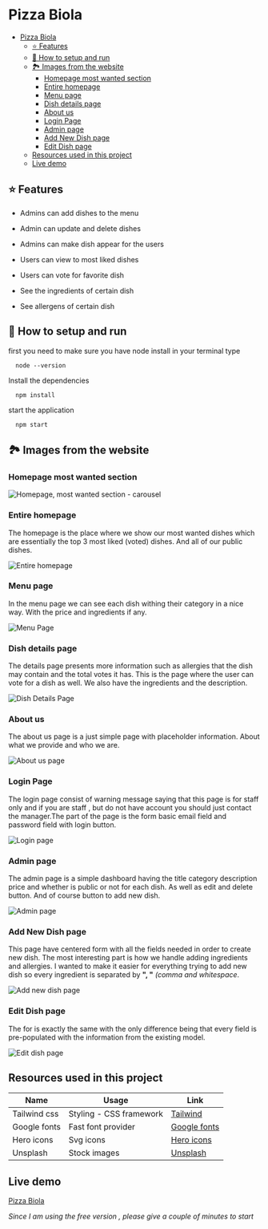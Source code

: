 # Pizza Biola

- [Pizza Biola](#pizza-biola)
  - [⭐ Features](#-features)
  - [🔧  How to setup and run](#--how-to-setup-and-run)
  - [🏞 Images from the website](#-images-from-the-website)
    - [Homepage most wanted section](#homepage-most-wanted-section)
    - [Entire homepage](#entire-homepage)
    - [Menu page](#menu-page)
    - [Dish details page](#dish-details-page)
    - [About us](#about-us)
    - [Login Page](#login-page)
    - [Admin page](#admin-page)
    - [Add New Dish page](#add-new-dish-page)
    - [Edit Dish page](#edit-dish-page)
  - [Resources used in this project](#resources-used-in-this-project)
  - [Live demo](#live-demo)

## ⭐ Features

- Admins can add dishes to the menu
  
- Admin can update and delete dishes
  
- Admins can make dish appear for the users

- Users can view to most liked dishes
  
- Users can vote for favorite dish
  
- See the ingredients of certain dish
  
- See allergens of certain dish
  
## 🔧  How to setup and run

first you need to make sure you have node install
in your terminal type

```
  node --version
```

Install the dependencies

```
  npm install
```

start the application

```
  npm start
```

## 🏞 Images from the website

### Homepage most wanted section

  ![Homepage, most wanted section - carousel](/showcase/homepage-1.png)

### Entire homepage

The homepage is the place where we show our most wanted dishes which are essentially the top 3 most liked (voted) dishes. And all of our public dishes.

![Entire homepage](/showcase/homepage-full.png)

### Menu page

In the menu page we can see each dish withing their category in a nice way. With the price and ingredients if any.

![Menu Page](/showcase/menu-full.png)

### Dish details page

The details page presents more information such as allergies that the dish may contain and the total votes it has. This is the page where the user can vote for a dish as well. We also have the ingredients and the description.

![Dish Details Page](/showcase/detail-page-full.png)

### About us

The about us page is a just simple page with placeholder information. About what we provide and who we are.

![About us page](/showcase/about-us.png)

### Login Page

The login page consist of warning message saying that this page is for staff only and if you are staff , but do not have account you should just contact the manager.The part of the page is the form basic email field and password field with login button.

![Login page](/showcase/login.png)

### Admin page

The admin page is a simple dashboard having the title category description price and whether is public or not for each dish. As well as edit and delete button. And of course button to add new dish.

![Admin page](/showcase/admin.png)

### Add New Dish page

This page have centered form with all the fields needed in order to create new dish. The most interesting part is how we handle adding ingredients and allergies. I wanted to make it easier for everything trying to add new dish so every ingredient is separated by **", "** *(comma and whitespace*.

![Add new dish page](/showcase/add-page.png)

### Edit Dish page

The for is exactly the same with the only difference  being that every field is pre-populated with the information from the existing model.

![Edit dish page](/showcase/edit-page.png)

## Resources used in this project

<table>
  <thead>
    <th>Name</th>
    <th>Usage</th>
    <th>Link</th>
  </thead>
  <tbody>
    <tr>
      <td>Tailwind css</td>
      <td>Styling - CSS framework</td>
      <td><a href="https://tailwindcss.com" target="_blank">Tailwind</a>
      </td>
    </tr>
    <tr>
     <td>Google fonts</td>
      <td>Fast font provider</td>
      <td><a href="https://fonts.google.com/" target="_blank">Google fonts</a>
      </td>
    </tr>
     <tr>
        <td>Hero icons</td>
        <td>Svg icons</td>
        <td><a href="https://heroicons.com/" target="_blank">Hero icons</a>
        </td>
    </tr>
    <tr>
        <td>Unsplash</td>
        <td>Stock images</td>
        <td><a href="https://unsplash.com/" target="_blank">Unsplash</a>
        </td>
    </tr>
  </tbody>
</table>

## Live demo 

<a href="https://pizza-biola.herokuapp.com/" target="_blank">Pizza Biola</a>

*Since I am using the free version , please give a couple of minutes to start*